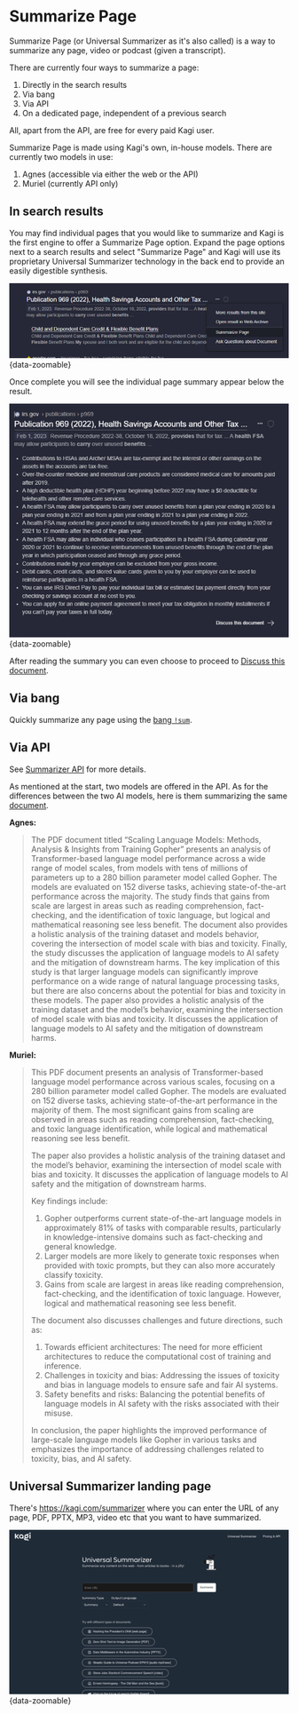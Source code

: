 # Summarize Page
Summarize Page (or Universal Summarizer as it's also called) is a way to summarize any page, video or podcast (given a transcript).

There are currently four ways to summarize a page:

1. Directly in the search results
2. Via bang
3. Via API
4. On a dedicated page, independent of a previous search

All, apart from the API, are free for every paid Kagi user.

Summarize Page is made using Kagi's own, in-house models. There are currently two models in use:
1. Agnes (accessible via either the web or the API)
2. Muriel (currently API only)

## In search results

You may find individual pages that you would like to summarize and Kagi is the first engine to offer a Summarize Page option. Expand the page options next to a search results and select "Summarize Page" and Kagi will use its proprietary Universal Summarizer technology in the back end to provide an easily digestible synthesis.

![Summarize Page](media/summarize_page.png){data-zoomable}

Once complete you will see the individual page summary appear below the result.

![Summarized Page](media/summarized_page.png){data-zoomable}

After reading the summary you can even choose to proceed to [Discuss this document](./ask-questions.md).

## Via bang

Quickly summarize any page using the [bang `!sum`](../features/bangs.md#universal-summarizer).

## Via API
See [Summarizer API](../api/summarizer.md) for more details.

As mentioned at the start, two models are offered in the API. As for the differences between the two AI models, here is them summarizing the same [document](https://arxiv.org/pdf/2112.11446.pdf).

**Agnes:**

> The PDF document titled “Scaling Language Models: Methods, Analysis & Insights from Training Gopher” presents an analysis of Transformer-based language model performance across a wide range of model scales, from models with tens of millions of parameters up to a 280 billion parameter model called Gopher. The models are evaluated on 152 diverse tasks, achieving state-of-the-art performance across the majority. The study finds that gains from scale are largest in areas such as reading comprehension, fact-checking, and the identification of toxic language, but logical and mathematical reasoning see less benefit. The document also provides a holistic analysis of the training dataset and models behavior, covering the intersection of model scale with bias and toxicity. Finally, the study discusses the application of language models to AI safety and the mitigation of downstream harms. The key implication of this study is that larger language models can significantly improve performance on a wide range of natural language processing tasks, but there are also concerns about the potential for bias and toxicity in these models.
> The paper also provides a holistic analysis of the training dataset and the model’s behavior, examining the intersection of model scale with bias and toxicity. It discusses the application of language models to AI safety and the mitigation of downstream harms.

**Muriel:**

> This PDF document presents an analysis of Transformer-based language model performance across various scales, focusing on a 280 billion parameter model called Gopher. The models are evaluated on 152 diverse tasks, achieving state-of-the-art performance in the majority of them. The most significant gains from scaling are observed in areas such as reading comprehension, fact-checking, and toxic language identification, while logical and mathematical reasoning see less benefit.
>
> The paper also provides a holistic analysis of the training dataset and the model’s behavior, examining the intersection of model scale with bias and toxicity. It discusses the application of language models to AI safety and the mitigation of downstream harms.
>
> Key findings include:
> 1. Gopher outperforms current state-of-the-art language models in approximately 81% of tasks with comparable results, particularly in knowledge-intensive domains such as fact-checking and general knowledge.
> 2. Larger models are more likely to generate toxic responses when provided with toxic prompts, but they can also more accurately classify toxicity.
> 3. Gains from scale are largest in areas like reading comprehension, fact-checking, and the identification of toxic language. However, logical and mathematical reasoning see less benefit.
>
> The document also discusses challenges and future directions, such as:
> 1. Towards efficient architectures: The need for more efficient architectures to reduce the computational cost of training and inference.
> 2. Challenges in toxicity and bias: Addressing the issues of toxicity and bias in language models to ensure safe and fair AI systems.
> 3. Safety benefits and risks: Balancing the potential benefits of language models in AI safety with the risks associated with their misuse.
>
> In conclusion, the paper highlights the improved performance of large-scale language models like Gopher in various tasks and emphasizes the importance of addressing challenges related to toxicity, bias, and AI safety.

## Universal Summarizer landing page

There's <https://kagi.com/summarizer> where you can enter the URL of any page, PDF, PPTX, MP3, video etc that you want to have summarized.

![Universal Summarizer landing page](media/universal-summarizer_landing_page.png){data-zoomable}
